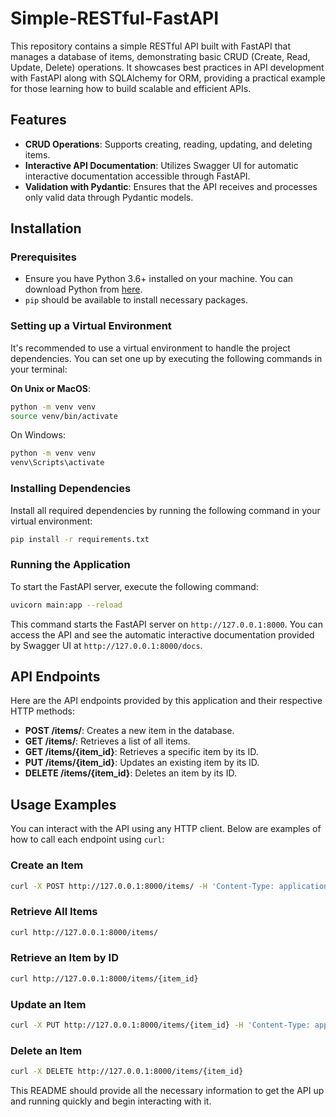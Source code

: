 # Simple-RESTful-FastAPI

This repository contains a simple RESTful API built with FastAPI that manages a database of items, demonstrating basic CRUD (Create, Read, Update, Delete) operations. It showcases best practices in API development with FastAPI along with SQLAlchemy for ORM, providing a practical example for those learning how to build scalable and efficient APIs.

## Features
- **CRUD Operations**: Supports creating, reading, updating, and deleting items.
- **Interactive API Documentation**: Utilizes Swagger UI for automatic interactive documentation accessible through FastAPI.
- **Validation with Pydantic**: Ensures that the API receives and processes only valid data through Pydantic models.

## Installation

### Prerequisites
- Ensure you have Python 3.6+ installed on your machine. You can download Python from [here](https://www.python.org/downloads/).
- `pip` should be available to install necessary packages.

### Setting up a Virtual Environment
It's recommended to use a virtual environment to handle the project dependencies. You can set one up by executing the following commands in your terminal:

**On Unix or MacOS**:
```bash
python -m venv venv
source venv/bin/activate
```

On Windows:

```bash
python -m venv venv
venv\Scripts\activate
```

### Installing Dependencies
Install all required dependencies by running the following command in your virtual environment:

```bash
pip install -r requirements.txt
```

### Running the Application
To start the FastAPI server, execute the following command:

```bash
uvicorn main:app --reload
```

This command starts the FastAPI server on `http://127.0.0.1:8000`. You can access the API and see the automatic interactive documentation provided by Swagger UI at `http://127.0.0.1:8000/docs`.

## API Endpoints

Here are the API endpoints provided by this application and their respective HTTP methods:

- **POST /items/**: Creates a new item in the database.
- **GET /items/**: Retrieves a list of all items.
- **GET /items/{item_id}**: Retrieves a specific item by its ID.
- **PUT /items/{item_id}**: Updates an existing item by its ID.
- **DELETE /items/{item_id}**: Deletes an item by its ID.

## Usage Examples

You can interact with the API using any HTTP client. Below are examples of how to call each endpoint using `curl`:

### Create an Item
```bash
curl -X POST http://127.0.0.1:8000/items/ -H 'Content-Type: application/json' -d '{"name": "Item Name", "price": 10.99}'
```

### Retrieve All Items
```bash
curl http://127.0.0.1:8000/items/
```

### Retrieve an Item by ID
```bash
curl http://127.0.0.1:8000/items/{item_id}
```

### Update an Item
```bash
curl -X PUT http://127.0.0.1:8000/items/{item_id} -H 'Content-Type: application/json' -d '{"name": "New Item Name", "price": 11.99}'
```

### Delete an Item
```bash
curl -X DELETE http://127.0.0.1:8000/items/{item_id}
```

This README should provide all the necessary information to get the API up and running quickly and begin interacting with it.
